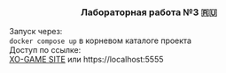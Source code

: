 <h3 align="center">Лабораторная работа №3 🇷🇺</h3>
<a align="center">Запуск через:</a><br>
<code>docker compose up</code>
<a align="center">в корневом каталоге проекта</a><br>
<a align="center">Доступ по ссылке:</a><br>
<a align="center" href="https://localhost:5555">XO-GAME SITE</a>
<a align="center">или https://localhost:5555</a>
